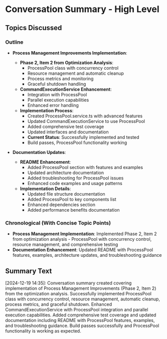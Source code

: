 # Conversation Summary - High Level

## Topics Discussed

### Outline

- **Process Management Improvements Implementation**:
    - **Phase 2, Item 2 from Optimization Analysis**:
        - ProcessPool class with concurrency control
        - Resource management and automatic cleanup
        - Process metrics and monitoring
        - Graceful shutdown handling
    - **CommandExecutionService Enhancement**:
        - Integration with ProcessPool
        - Parallel execution capabilities
        - Enhanced error handling
    - **Implementation Process**:
        - Created ProcessPool.service.ts with advanced features
        - Updated CommandExecutionService to use ProcessPool
        - Added comprehensive test coverage
        - Updated interfaces and documentation
        - **Current Status**: Successfully implemented and tested
        - Build passes, ProcessPool functionality working

- **Documentation Updates**:
    - **README Enhancement**:
        - Added ProcessPool section with features and examples
        - Updated architecture documentation
        - Added troubleshooting for ProcessPool issues
        - Enhanced code examples and usage patterns
    - **Implementation Details**:
        - Updated file structure documentation
        - Added ProcessPool to key components list
        - Enhanced dependencies section
        - Added performance benefits documentation

### Chronological (With Concise Topic Points)

- **Process Management Implementation**: Implemented Phase 2, Item 2 from optimization analysis - ProcessPool with concurrency control, resource management, and comprehensive testing
- **Documentation Enhancement**: Updated README with ProcessPool features, examples, architecture updates, and troubleshooting guidance

## Summary Text

[2024-12-19 14:35]: Conversation summary created covering implementation of Process Management Improvements (Phase 2, Item 2) from the optimization analysis. Successfully implemented ProcessPool class with concurrency control, resource management, automatic cleanup, process metrics, and graceful shutdown. Enhanced CommandExecutionService with ProcessPool integration and parallel execution capabilities. Added comprehensive test coverage and updated documentation including README with ProcessPool features, examples, and troubleshooting guidance. Build passes successfully and ProcessPool functionality is working as expected.
